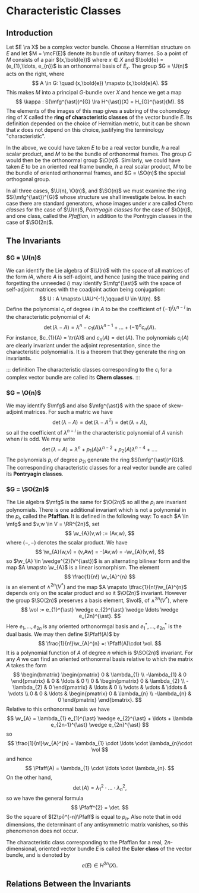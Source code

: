 # Characteristic Classes

## Introduction

Let $E \ra X$ be a complex vector bundle. Choose a Hermitian structure on $E$ and let $M = \mcF(E)$ denote its bundle of unitary frames. So a point of $M$ consists of a pair $(x,\bold{e})$ where $x \in X$ and $\bold{e} = (e_{1},\ldots, e_{n})$ is an orthonormal basis of $E_{x}$. The group $G = \U(n)$ acts on the right, where
$$
    A \in G: \quad (x,\bold{e}) \mapsto (x,\bold{e}A).
$$
This makes $M$ into a principal $G$-bundle over $X$ and hence we get a map
$$
    \kappa : S(\mfg^{\ast})^{G} \lra H^{\ast}(X) = H_{G}^{\ast}(M).
$$
The elements of the images of this map gives a subring of the cohomology ring of $X$ called the __ring of characteristic classes__ of the vector bundle $E$. Its definition depended on the choice of Hermitian metric, but it can be shown that $\kappa$ does not depend on this choice, justifying the terminology "characteristic".

In the above, we could have taken $E$ to be a real vector bundle, $h$ a real scalar product, and $M$ to be the bundle of orthonormal frames. The group $G$ would then be the orthonormal group $\O(n)$. Similarly, we could have taken $E$ to be an oriented real frame bundle, $h$ a real scalar product, $M$ to be the bundle of oriented orthonormal frames, and $G = \SO(n)$ the special orthogonal group.

In all three cases, $\U(n), \O(n)$, and $\SO(n)$ we must examine the ring $S(\mfg^{\ast})^{G}$ whose structure we shall investigate below. In each case there are standard generators, whose images under $\kappa$ are called _Chern classes_ for the case of $\U(n)$, _Pontryagin classes_ for the case of $\O(n)$, and one class, called the _Pfaffian_, in addition to the Pontrygin classes in the case of $\SO(2n)$.

## The Invariants

### $G = \U(n)$

We can identify the Lie algebra of $\U(n)$ with the space of all matrices of the form $iA$, where $A$ is self-adjoint, and hence (using the trace pairing and forgetting the unneeded $i$) may identify $\mfg^{\ast}$ with the space of self-adjoint matrices with the coadjoint action being conjugation:
$$
    U : A \mapsto UAU^{-1},\qquad U \in \U(n).
$$
Define the polynomial $c_{i}$ of degree $i$ in $A$ to be the coefficient of $(-1)^{i}\lambda^{n-i}$ in the characteristic polynomial of $A$:
$$
    \det(\lambda - A) = \lambda^{n} - c_{1}(A)\lambda^{n-1} + \ldots + (-1)^{n}c_{n}(A).
$$
For instance, $c_{1}(A) = \tr(A)$ and $c_{n}(A) = \det(A)$. The polynomials $c_{i}(A)$ are clearly invariant under the adjoint representation, since the characteristic polynomial is. It is a theorem that they generate the ring on invariants.

::: definition
The characteristic classes corresponding to the $c_{i}$ for a complex vector bundle are called its __Chern classes__.
:::

### $G = \O(n)$

We may identify $\mfg$ and also $\mfg^{\ast}$ with the space of skew-adjoint matrices. For such a matric we have
$$
    \det(\lambda - A) = \det(\lambda - A^{T}) = \det(\lambda + A),
$$
so all the coefficient of $\lambda^{n-i}$ in the characteristic polynomial of $A$ vanish when $i$ is odd. We may write
$$
    \det(\lambda - A) = \lambda^{n} + p_{1}(A)\lambda^{n-2} + p_{2}(A)\lambda^{n-4} + \ldots.
$$
The polynomials $p_{i}$ of degree $p_{2i}$ generate the ring $S(\mfg^{\ast})^{G}$. The corresponding characteristic classes for a real vector bundle are called its __Pontryagin classes__.

### $G = \SO(2n)$

The Lie algebra $\mfg$ is the same for $\O(2n)$ so all the $p_{i}$ are invariant polynomials. There is one additional invariant which is not a polynomial in the $p_{i}$, called the __Pfaffian__. It is defined in the following way: To each $A \in \mfg$ and $v,w \in V = \RR^{2n}$, set
$$
    \w_{A}(v,w) := (Av,w),
$$
where $(-,-)$ denotes the scalar product. We have
$$
    \w_{A}(w,v) = (v,Aw) = -(Av,w) = -\w_{A}(v,w),
$$
so $\w_{A} \in \wedge^{2}(V^{\ast})$ is an alternating bilinear form and the map $A \mapsto \w_{A}$ is a linear isomorphism. The element
$$
    \frac{1}{n!} \w_{A}^{n}
$$
is an element of $\wedge^{2n}(V^{\ast})$ and the map $A \mapsto \tfrac{1}{n!}\w_{A}^{n}$ depends only on the scalar product and so it $\O(2n)$ invariant. However the group $\SO(2n)$ preserves a basis element, $\vol$, of $\wedge^{2n}(V^{\ast})$, where
$$
    \vol := e_{1}^{\ast} \wedge e_{2}^{\ast} \wedge \ldots \wedge e_{2n}^{\ast}.
$$
Here $e_{1},\ldots, e_{2n}$ is any oriented orthonormgal basis and $e_{1}^{\ast}, \ldots, e_{2n}^{\ast}$ is the dual basis. We may then define $\Pfaff(A)$ by
$$
    \frac{1}{n!}\w_{A}^{n} =: \Pfaff(A)\cdot \vol.
$$
It is a polynomial function of $A$ of degree $n$ which is $\SO(2n)$ invariant. For any $A$ we can find an oriented orthonormal basis relative to which the matrix $A$ takes the form
$$
    \begin{bmatrix}
        \begin{pmatrix}
            0 & \lambda_{1} \\
            -\lambda_{1} & 0
        \end{pmatrix}
        & 0 & \ldots & 0 \\
        0 & \begin{pmatrix}
            0 & \lambda_{2} \\
            -\lambda_{2} & 0
        \end{pmatrix}
        & \ldots & 0 \\
        \vdots & \vdots & \ddots & \vdots \\
        0 & 0 & \ldots &
         \begin{pmatrix}
            0 & \lambda_{n} \\
            -\lambda_{n} & 0
        \end{pmatrix}
    \end{bmatrix}.
$$
Relative to this orthonormal basis we have 
$$
    \w_{A} = \lambda_{1} e_{1}^{\ast} \wedge e_{2}^{\ast} + \ldots + \lambda e_{2n-1}^{\ast} \wedge e_{2n}^{\ast}
$$
so
$$
    \frac{1}{n!}\w_{A}^{n} = \lambda_{1} \cdot \ldots \cdot \lambda_{n}\cdot \vol
$$
and hence 
$$
    \Pfaff(A) = \lambda_{1} \cdot \ldots \cdot \lambda_{n}.
$$
On the other hand,
$$
    \det(A) = \lambda_{1}^{2} \cdot \ldots \cdot \lambda_{n}^{2},
$$
so we have the general formula
$$
    \Pfaff^{2} = \det.
$$
So the square of $(2\pi)^{-n}\Pfaff$ is equal to $p_{n}$. Also note that in odd dimensions, the determinant of any antisymmetric matrix vanishes, so this phenomenon does not occur.

The characteristic class corresponding to the Pfaffian for a real, $2n$-dimensional, oriented vector bundle $E$ is called the __Euler class__ of the vector bundle, and is denoted by
$$
    e(E) \in H^{2n}(X).
$$

## Relations Between the Invariants

